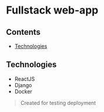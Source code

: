 # Fullstack web-app

## Contents
* [Technologies](technologies)

## Technologies
- ReactJS
- Django 
- Docker

> Created for testing deployment
